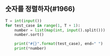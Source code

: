 ## 숫자를 정렬하자(#1966)

```python
T = int(input())
for test_case in range(1, T + 1):
    number = list(map(int, input().split()))
    number.sort()

    print("#{}".format(test_case), end=" ")
    print(*number)

```

